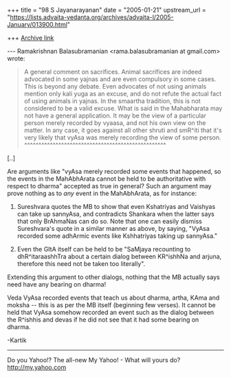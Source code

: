 +++
title = "98 S Jayanarayanan"
date = "2005-01-21"
upstream_url = "https://lists.advaita-vedanta.org/archives/advaita-l/2005-January/013900.html"

+++
[Archive link](https://lists.advaita-vedanta.org/archives/advaita-l/2005-January/013900.html)

--- Ramakrishnan Balasubramanian <rama.balasubramanian at gmail.com>
wrote:

> A general comment on sacrifices. Animal sacrifices are indeed
> advocated in some yajnas and are even compulsory in some cases. This
> is beyond any debate. Even advocates of not using animals mention
> only
> kali yuga as an excuse, and do not refute the actual fact of using
> animals in yajnas. In the smaartha tradition, this is not considered
> to be a valid excuse. What is said in the Mahabharata may not have a
> general application. It may be the view of a particular person merely
> recorded by vyaasa, and not his own view on the matter. In any case,
> it goes against all other shruti and smR^iti that it's very likely
> that vyAsa was merely recording the view of some person.
       ^^^^^^^^^^^^^^^^^^^^^^^^^^^^^^^^^^^^^^^^^^^^^^^^^^

[..]

Are arguments like "vyAsa merely recorded some events that happened, so
the events in the MahAbhArata cannot be held to be authoritative with
respect to dharma" accepted as true in general? Such an argument may
prove nothing as to *any* event in the MahAbhArata, as for instance:

1) Sureshvara quotes the MB to show that even Kshatriyas and Vaishyas
can take up sannyAsa, and contradicts Shankara when the latter says
that only BrAhmaNas can do so. Note that one can easily dismiss
Sureshvara's quote in a similar manner as above, by saying, "VyAsa
recorded some adhArmic events like Kshhatriyas taking up sannyAsa."

2) Even the GItA itself can be held to be "SaMjaya recounting to
dhR^itaraashhTra about a certain dialog between KR^ishhNa and arjuna,
therefore this need not be taken too literally". 

Extending this argument to other dialogs, nothing that the MB actually
says need have any bearing on dharma! 

Veda VyAsa recorded events that teach us about dharma, artha, KAma and
moksha -- this is as per the MB itself (beginning few verses). It
cannot be held that VyAsa somehow recorded an event such as the dialog
between the R^ishhis and devas if he did not see that it had some
bearing on dharma.

-Kartik



__________________________________ 
Do you Yahoo!? 
The all-new My Yahoo! - What will yours do?
http://my.yahoo.com 

